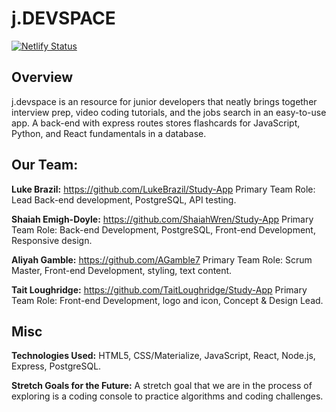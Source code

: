 # j.DEVSPACE

[![Netlify Status](https://api.netlify.com/api/v1/badges/6c17efec-cf7b-40b7-951f-a9d1513b4583/deploy-status)](https://app.netlify.com/sites/jdevspace/deploys)

## Overview
j.devspace is an resource for junior developers that neatly brings together interview prep, video coding tutorials, and the jobs search in an easy-to-use app. A back-end with express routes stores flashcards for JavaScript, Python, and React fundamentals in a database. 

## Our Team:

**Luke Brazil:** https://github.com/LukeBrazil/Study-App
Primary Team Role: Lead Back-end development, PostgreSQL, API testing.

**Shaiah Emigh-Doyle:** https://github.com/ShaiahWren/Study-App
Primary Team Role: Back-end Development, PostgreSQL, Front-end Development, Responsive design. 

**Aliyah Gamble:** https://github.com/AGamble7
Primary Team Role: Scrum Master, Front-end Development, styling, text content.

**Tait Loughridge:** https://github.com/TaitLoughridge/Study-App 
Primary Team Role: Front-end Development, logo and icon, Concept & Design Lead.


## Misc
**Technologies Used:** HTML5, CSS/Materialize, JavaScript, React, Node.js, Express, PostgreSQL.

**Stretch Goals for the Future:** A stretch goal that we are in the process of exploring is a coding console to practice algorithms and coding challenges. 








